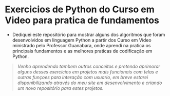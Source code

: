 # Exercicios de Python do Curso em Video para pratica de fundamentos

* Dediquei este repositório para mostrar alguns dos algoritmos que foram desenvolvidos em linguagem Python a partir dos Curso em Video ministrado pelo Professor Guanabara, onde aprendi na pratica os principais fundamentos e as melhores praticas de codificação em Python.
> *Venho aprendendo tambem outros conceitos e pretendo aprimorar alguns desses exercicios em projetos mais funcionais com telas e outras funçoes para interação com usuario, em breve estarei disponibilizando através do meu site em desenvolvimento e criando um novo repositório para estes projetos.*
